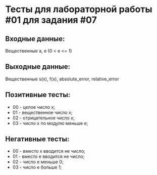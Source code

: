# Тесты для лабораторной работы #01 для задания #07

## Входные данные:
Вещественные a, e (0 < e <= 1)

## Выходные данные:
Вещественные s(x), f(x), absolute_error, relative_error

## Позитивные тесты:
 - 00 - целое число x;
 - 01 - вещественное число x;
 - 02 - отрицательное число x;
 - 03 - число x по модулю меньше e;

## Негативные тесты:
 - 00 - вместо x вводится не число;
 - 01 - вместо e вводится не число;
 - 02 - число e меньше 0;
 - 03 - число e больше 1;
